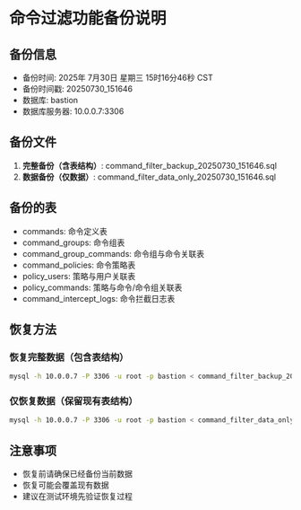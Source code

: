 # 命令过滤功能备份说明

## 备份信息
- 备份时间: 2025年 7月30日 星期三 15时16分46秒 CST
- 备份时间戳: 20250730_151646
- 数据库: bastion
- 数据库服务器: 10.0.0.7:3306

## 备份文件
1. **完整备份（含表结构）**: command_filter_backup_20250730_151646.sql
2. **数据备份（仅数据）**: command_filter_data_only_20250730_151646.sql

## 备份的表
- commands: 命令定义表
- command_groups: 命令组表
- command_group_commands: 命令组与命令关联表
- command_policies: 命令策略表
- policy_users: 策略与用户关联表
- policy_commands: 策略与命令/命令组关联表
- command_intercept_logs: 命令拦截日志表

## 恢复方法

### 恢复完整数据（包含表结构）
```bash
mysql -h 10.0.0.7 -P 3306 -u root -p bastion < command_filter_backup_20250730_151646.sql
```

### 仅恢复数据（保留现有表结构）
```bash
mysql -h 10.0.0.7 -P 3306 -u root -p bastion < command_filter_data_only_20250730_151646.sql
```

## 注意事项
- 恢复前请确保已经备份当前数据
- 恢复可能会覆盖现有数据
- 建议在测试环境先验证恢复过程
